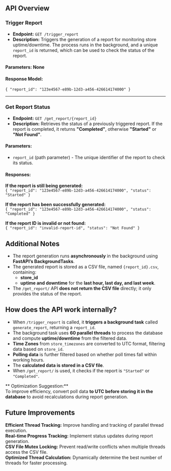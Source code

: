 
## API Overview

### Trigger Report
- **Endpoint:** `GET /trigger_report`
- **Description:** Triggers the generation of a report for monitoring store uptime/downtime. The process runs in the background, and a unique `report_id` is returned, which can be used to check the status of the report.

#### **Parameters:** None  
#### **Response Model:**  
`
{
    "report_id": "123e4567-e89b-12d3-a456-426614174000"
}
`

---

###  Get Report Status
- **Endpoint:** `GET /get_report/{report_id}`
- **Description:** Retrieves the status of a previously triggered report. If the report is completed, it returns **"Completed"**, otherwise **"Started"** or **"Not Found"**.

#### **Parameters:**  
- `report_id` (path parameter) - The unique identifier of the report to check its status.

#### **Responses:**
**If the report is still being generated:**  
`
{
    "report_id": "123e4567-e89b-12d3-a456-426614174000",
    "status": "Started"
}
`

**If the report has been successfully generated:**  
`
{
    "report_id": "123e4567-e89b-12d3-a456-426614174000",
    "status": "Completed"
}
`

**If the report ID is invalid or not found:**  
`
{
    "report_id": "invalid-report-id",
    "status": "Not Found"
}
`



## Additional Notes
- The report generation runs **asynchronously** in the background using **FastAPI’s BackgroundTasks**.
- The generated report is stored as a CSV file, named `{report_id}.csv`, containing:
  - **store_id**
  - **uptime and downtime** for the **last hour, last day, and last week**.
- The `/get_report/` API **does not return the CSV file** directly; it only provides the status of the report.



## How does the API work internally?  
- When `/trigger_report` is called, it **triggers a background task** called `generate_report`, returning a `report_id`.  
- The background task uses **60 parallel threads** to process the database and compute **uptime/downtime** from the filtered data.  
- **Time Zones** from `store_timezones` are converted to UTC format, filtering data based on `store_id`.  
- **Polling data** is further filtered based on whether poll times fall within working hours.  
- The **calculated data is stored in a CSV file**.  
- When `/get_report/` is used, it checks if the report is `"Started"` or `"Completed"`.  

** Optimization Suggestion:**  
To improve efficiency, convert poll data **to UTC before storing it in the database** to avoid recalculations during report generation.

## Future Improvements
**Efficient Thread Tracking:** Improve handling and tracking of parallel thread execution.  
**Real-time Progress Tracking:** Implement status updates during report generation.  
**CSV File Mutex Locking:** Prevent read/write conflicts when multiple threads access the CSV file.  
**Optimized Thread Calculation:** Dynamically determine the best number of threads for faster processing.  



